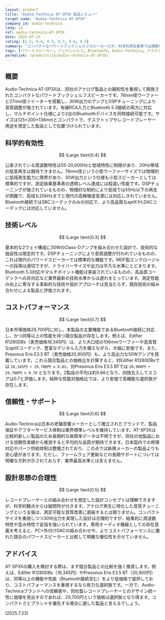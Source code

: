 ```yaml
---
layout: product
title: "Audio-Technica AT-SP3X 製品レビュー"
target_name: "Audio-Technica AT-SP3X"
company_id: audio-technica
lang: ja
ref: audio-technica-AT-SP3X
date: 2025-07-23
rating: [2.5, 0.4, 0.3, 0.7, 0.6, 0.5]
summary: "コンパクトなパワードブックシェルフスピーカーだが、科学的測定基準では課題が残り、コストパフォーマンスは同等機能の競合製品と比較して平均をやや上回る水準。"
tags: [パワードスピーカー, ブックシェルフ, Bluetooth, Audio-Technica, デスクトップ]
permalink: /products/ja/audio-technica-AT-SP3X/
---
```


## 概要

Audio-Technica AT-SP3Xは、同社のアナログ製品との親和性を重視して開発されたコンパクトなパワードブックシェルフスピーカーです。76mm径ウーファーと27mm径ツイーターを搭載し、30W出力のアンプとDSPチューニングにより音質調整が施されています。有線RCA入力とBluetooth 5.3接続の両方に対応し、マルチポイント仕様により2台のBluetoothデバイスを同時接続可能です。サイズは125×200×136mmとコンパクトで、デスクトップやレコードプレーヤー用途を想定した製品として位置づけられています。

## 科学的有効性

$$ \Large \text{0.4} $$

公表されている周波数特性は55-20,000Hzと低域特性に制限があり、20Hz帯域の低音再生は期待できません。76mm径という小型ウーファーサイズでは物理的に低域再生能力に限界があり、30W出力という仕様も小型スピーカーとしては標準的ですが、測定結果基準表の透明レベル達成には程遠い性能です。DSPチューニングが施されているものの、物理的な制約により低域では55Hz以下の再生が困難で、高域も20kHzまでと現代の高解像度音源には対応しきれていません。Bluetooth接続ではSBCコーデックのみの対応で、より高品質なaptXやLDACコーデックには対応していません。

## 技術レベル

$$ \Large \text{0.3} $$

基本的な2ウェイ構成に30WのClass-Dアンプを組み合わせた設計で、技術的な独自性は限定的です。DSPチューニングにより音質調整が行われているものの、これは現代のパワードスピーカーでは標準的な機能です。MDF製エンクロージャーの採用は適切ですが、ドライバーサイズや出力は平凡な水準にとどまります。Bluetooth 5.3対応やマルチポイント機能は実装されているものの、高品質コーデックへの非対応など業界最新の技術水準からは遅れをとっています。測定性能の向上に寄与する革新的な技術や設計アプローチは見当たらず、既存技術の組み合わせによる製品と評価されます。

## コストパフォーマンス

$$ \Large \text{0.7} $$

日本市場価格29,700円に対し、本製品の主要機能であるBluetooth接続に対応し、かつ同等以上の性能を持つ競合製品が存在します。例えば、Edifier R1280DBs（実売価格18,345円）は、より大口径の106mmウーファーや高音質なaptXコーデック、豊富なデジタル入力を備えながら、大幅に安価です。また、Presonus Eris E3.5 BT（実売価格20,900円）も、より高出力な50Wアンプを搭載しています。これら競合製品との価格比を計算すると、対Edifier R1280DBsでは `18,345円 ÷ 29,700円 ≒ 0.62`、対Presonus Eris E3.5 BTでは `20,900円 ÷ 29,700円 ≒ 0.70` となります。2製品の平均は約0.66となり、四捨五入してスコアは0.7と評価します。純粋な性能対価格比では、より安価で高機能な選択肢が存在します。

## 信頼性・サポート

$$ \Large \text{0.6} $$

Audio-Technicaは日本の老舗音響メーカーとして確立されたブランドで、製品保証やアフターサービス体制は業界標準レベルを維持しています。AT-SP3Xは比較的新しい製品のため長期的な故障率データは不明ですが、同社の他製品における信頼性実績から推測すると平均的な品質が期待できます。日本国内での修理対応やパーツ供給体制は整備されており、この点では新興メーカーの製品よりも安心感があります。ただし、ファームウェア更新などの長期サポートについては明確な方針が示されておらず、業界最高水準とは言えません。

## 設計思想の合理性

$$ \Large \text{0.5} $$

レコードプレーヤーとの組み合わせを想定した設計コンセプトは理解できますが、科学的観点からは疑問符が付きます。アナログ再生に特化した音質チューニングという主張は、測定可能な音質改善に直結するとは限りません。コンパクトサイズを重視しつつ30W出力を実現した設計は合理的ですが、結果的に周波数特性や歪み特性で妥協を強いられています。専用オーディオ機器としての存在意義を考えると、PC+外付けDACの組み合わせや、よりコストパフォーマンスに優れた競合のパワードスピーカーと比較して明確な優位性を示せていません。

## アドバイス

AT-SP3Xの購入を検討する際は、まず競合製品との比較を強く推奨します。例えば、Edifier R1280DBs（18,345円）やPresonus Eris E3.5 BT（20,900円）は、同等以上の機能や性能（Bluetooth接続含む）をより低価格で提供しており、コストパフォーマンスを重視するなら有力な選択肢です。一方で、Audio-Technicaブランドへの信頼感や、同社製レコードプレーヤーとのデザイン統一性に価値を見出すのであれば、29,700円という価格は選択肢となり得ます。コンパクトさとブランドを優先する場合に適した製品と言えるでしょう。

(2025.7.23)
